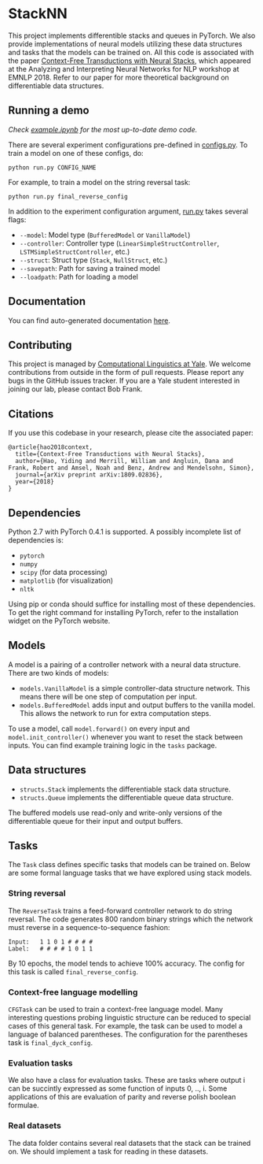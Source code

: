 # StackNN
This project implements differentible stacks and queues in PyTorch. We also provide implementations of neural models utilizing these data structures and tasks that the models can be trained on. All this code is associated with the paper [Context-Free Transductions with Neural Stacks](https://arxiv.org/abs/1809.02836), which appeared at the Analyzing and Interpreting Neural Networks for NLP workshop at EMNLP 2018. Refer to our paper for more theoretical background on differentiable data structures.

## Running a demo

*Check [example.ipynb](example.ipynb) for the most up-to-date demo code.*

There are several experiment configurations pre-defined in [configs.py](configs.py). To train a model on one of these configs, do:

```shell
python run.py CONFIG_NAME
```

For example, to train a model on the string reversal task:

```shell
python run.py final_reverse_config
```

In addition to the experiment configuration argument, [run.py](run.py) takes several flags:
* `--model`: Model type (`BufferedModel` or `VanillaModel`)
* `--controller`: Controller type (`LinearSimpleStructController`, `LSTMSimpleStructController`, etc.)
* `--struct`: Struct type (`Stack`, `NullStruct`, etc.)
* `--savepath`: Path for saving a trained model
* `--loadpath`: Path for loading a model

## Documentation

You can find auto-generated documentation [here](https://stacknn.readthedocs.io/en/latest/index.html).

## Contributing

This project is managed by [Computational Linguistics at Yale](http://clay.yale.edu/). We welcome contributions from outside in the form of pull requests. Please report any bugs in the GitHub issues tracker. If you are a Yale student interested in joining our lab, please contact Bob Frank.

## Citations

If you use this codebase in your research, please cite the associated paper:

```
@article{hao2018context,
  title={Context-Free Transductions with Neural Stacks},
  author={Hao, Yiding and Merrill, William and Angluin, Dana and Frank, Robert and Amsel, Noah and Benz, Andrew and Mendelsohn, Simon},
  journal={arXiv preprint arXiv:1809.02836},
  year={2018}
}
```

## Dependencies

Python 2.7 with PyTorch 0.4.1 is supported. A possibly incomplete list of dependencies is:

* `pytorch`
* `numpy`
* `scipy` (for data processing)
* `matplotlib` (for visualization)
* `nltk`

Using pip or conda should suffice for installing most of these dependencies. To get the right command for installing PyTorch, refer to the installation widget on the PyTorch website.

## Models

A model is a pairing of a controller network with a neural data structure. There are two kinds of models:

* `models.VanillaModel` is a simple controller-data structure network. This means there will be one step of computation per input.
* `models.BufferedModel` adds input and output buffers to the vanilla model. This allows the network to run for extra computation steps.

To use a model, call `model.forward()` on every input and `model.init_controller()` whenever you want to reset the stack between inputs. You can find example training logic in the `tasks` package.

## Data structures

* `structs.Stack` implements the differentiable stack data structure.
* `structs.Queue` implements the differentiable queue data structure.

The buffered models use read-only and write-only versions of the differentiable queue for their input and output buffers.

## Tasks

The `Task` class defines specific tasks that models can be trained on. Below are some formal language tasks that we have explored using stack models.

### String reversal

The `ReverseTask` trains a feed-forward controller network to do string reversal. The code generates 800 random binary strings which the network must reverse in a sequence-to-sequence fashion:

~~~
Input:   1 1 0 1 # # # #
Label:   # # # # 1 0 1 1
~~~

By 10 epochs, the model tends to achieve 100% accuracy. The config for this task is called `final_reverse_config`.

### Context-free language modelling

`CFGTask` can be used to train a context-free language model. Many interesting questions probing linguistic structure can be reduced to special cases of this general task. For example, the task can be used to model a language of balanced parentheses. The configuration for the parentheses task is `final_dyck_config`.

### Evaluation tasks

We also have a class for evaluation tasks. These are tasks where output i can be succintly expressed as some function of inputs 0, .., i. Some applications of this are evaluation of parity and reverse polish boolean formulae.

### Real datasets

The data folder contains several real datasets that the stack can be trained on. We should implement a task for reading in these datasets.

